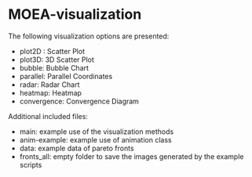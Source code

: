 # MOEA-visualization

The following visualization options are presented:
- plot2D : Scatter Plot
- plot3D: 3D Scatter Plot
- bubble: Bubble Chart
- parallel: Parallel Coordinates
- radar: Radar Chart
- heatmap: Heatmap
- convergence: Convergence Diagram

Additional included files:
- main: example use of the visualization methods
- anim-example: example use of animation class
- data: example data of pareto fronts
- fronts_all: empty folder to save the images generated by the example scripts
